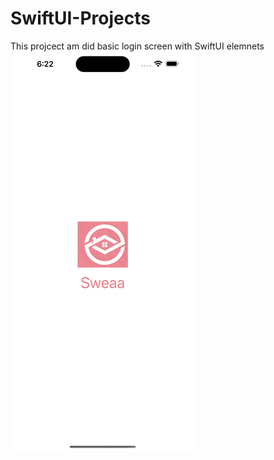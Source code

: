 # SwiftUI-Projects
This projcect am did basic login screen with SwiftUI elemnets 
![alt text](https://github.com/jmohanr/SwiftUI-Projects/blob/main/demo.gif)
